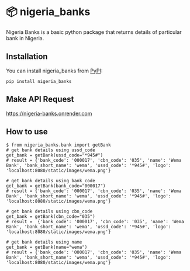 📦 nigeria_banks 
=======================

Nigeria Banks is a basic python package that returns details of particular bank in Nigeria.

## Installation

You can install nigeria_banks from [PyPI](https://pypi.org/project/nigeria_banks/):

    pip install nigeria_banks


## Make API Request
https://nigeria-banks.onrender.com

## How to use

    $ from nigeria_banks.bank import getBank
    # get bank details using ussd_code
    get_bank = getBank(ussd_code="*945#")
    # result = {'bank_code': '000017', 'cbn_code': '035', 'name': 'Wema Bank', 'bank_short_name': 'wema', 'ussd_code': '*945#', 'logo': 'localhost:8080/static/images/wema.png'}

    # get bank details using bank_code
    get_bank = getBank(bank_code="000017")
    # result = {'bank_code': '000017', 'cbn_code': '035', 'name': 'Wema Bank', 'bank_short_name': 'wema', 'ussd_code': '*945#', 'logo': 'localhost:8080/static/images/wema.png'}

    # get bank details using cbn_code
    get_bank = getBank(cbn_code="035")
    # result =  {'bank_code': '000017', 'cbn_code': '035', 'name': 'Wema Bank', 'bank_short_name': 'wema', 'ussd_code': '*945#', 'logo': 'localhost:8080/static/images/wema.png'}

    # get bank details using name
    get_bank = getBank(name="wema")
    # result = {'bank_code': '000017', 'cbn_code': '035', 'name': 'Wema Bank', 'bank_short_name': 'wema', 'ussd_code': '*945#', 'logo': 'localhost:8080/static/images/wema.png'}

     

